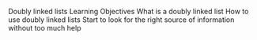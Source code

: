 Doubly linked lists
Learning Objectives
What is a doubly linked list
How to use doubly linked lists
Start to look for the right source of information without too much help